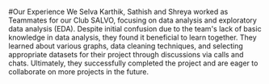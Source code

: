 #Our Experience 
We Selva Karthik, Sathish and Shreya worked as Teammates for our Club SALVO, 
focusing on data analysis and exploratory data analysis (EDA). Despite initial 
confusion due to the team's lack of basic knowledge in data analysis, they found 
it beneficial to learn together. They learned about various graphs, data cleaning techniques, 
and selecting appropriate datasets for their project through discussions via calls and chats. 
Ultimately, they successfully completed the project and are eager to collaborate on more projects in the future.



